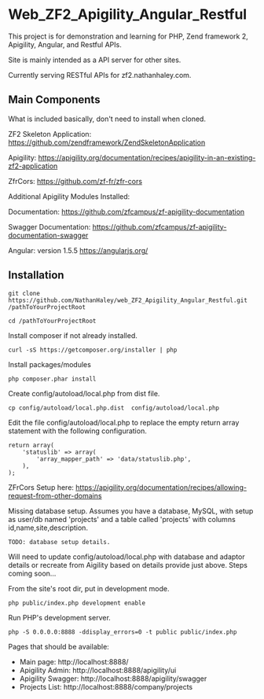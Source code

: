 Web_ZF2_Apigility_Angular_Restful
==============================

This project is for demonstration and learning for PHP, Zend framework 2, Apigility, Angular, and Restful APIs.

Site is mainly intended as a API server for other sites.

Currently serving RESTful APIs for zf2.nathanhaley.com.


Main Components
------------
What is included basically, don't need to install when cloned.

ZF2 Skeleton Application:
https://github.com/zendframework/ZendSkeletonApplication

Apigility:
https://apigility.org/documentation/recipes/apigility-in-an-existing-zf2-application

ZfrCors:
https://github.com/zf-fr/zfr-cors

Additional Apigility Modules Installed:

Documentation:
https://github.com/zfcampus/zf-apigility-documentation

Swagger Documentation:
https://github.com/zfcampus/zf-apigility-documentation-swagger

Angular: version 1.5.5
https://angularjs.org/


Installation
------------

```
git clone https://github.com/NathanHaley/web_ZF2_Apigility_Angular_Restful.git /pathToYourProjectRoot

cd /pathToYourProjectRoot
```

Install composer if not already installed.
```
curl -sS https://getcomposer.org/installer | php
```

Install packages/modules
```
php composer.phar install
```

Create config/autoload/local.php from dist file.
```
cp config/autoload/local.php.dist  config/autoload/local.php
```

Edit the file config/autoload/local.php to replace the empty return array statement with the following configuration.
```
return array(
    'statuslib' => array(
        'array_mapper_path' => 'data/statuslib.php',
    ),
);
```

ZFrCors Setup here:
https://apigility.org/documentation/recipes/allowing-request-from-other-domains

Missing database setup. Assumes you have a database, MySQL, with setup as user/db named 'projects' and a table called 'projects' with columns id,name,site,description.
```
TODO: database setup details.
```

Will need to update config/autoload/local.php with database and adaptor details or recreate from Aigility based on details provide just above. Steps coming soon...

From the site's root dir, put in development mode.
```
php public/index.php development enable
```

Run PHP's development server.
```
php -S 0.0.0.0:8888 -ddisplay_errors=0 -t public public/index.php
```

Pages that should be available:
- Main page: http://localhost:8888/
- Apigility Admin: http://localhost:8888/apigility/ui
- Apigility Swagger: http://localhost:8888/apigility/swagger
- Projects List: http://localhost:8888/company/projects



